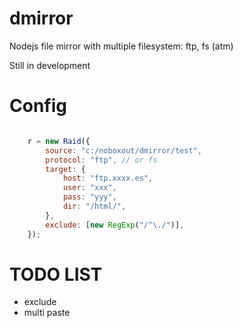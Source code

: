 dmirror
=======

Nodejs file mirror with multiple filesystem: ftp, fs (atm)


Still in development


Config
=======

```js

    r = new Raid({
        source: "c:/noboxout/dmirror/test",
        protocol: "ftp", // or fs
        target: {
            host: "ftp.xxxx.es",
            user: "xxx",
            pass: "yyy",
            dir: "/html/",
        },
        exclude: [new RegExp("/^\./")],
    });

```



TODO LIST
=======

* exclude
* multi paste

